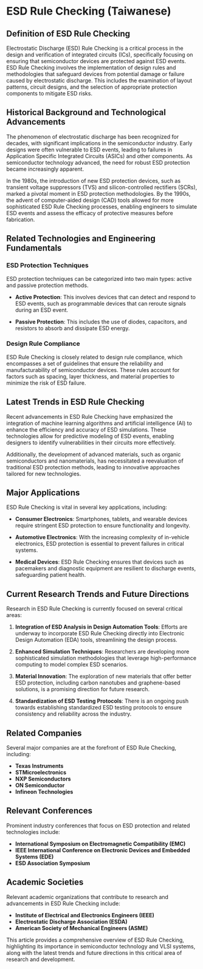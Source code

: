 # ESD Rule Checking (Taiwanese)

## Definition of ESD Rule Checking

Electrostatic Discharge (ESD) Rule Checking is a critical process in the design and verification of integrated circuits (ICs), specifically focusing on ensuring that semiconductor devices are protected against ESD events. ESD Rule Checking involves the implementation of design rules and methodologies that safeguard devices from potential damage or failure caused by electrostatic discharge. This includes the examination of layout patterns, circuit designs, and the selection of appropriate protection components to mitigate ESD risks.

## Historical Background and Technological Advancements

The phenomenon of electrostatic discharge has been recognized for decades, with significant implications in the semiconductor industry. Early designs were often vulnerable to ESD events, leading to failures in Application Specific Integrated Circuits (ASICs) and other components. As semiconductor technology advanced, the need for robust ESD protection became increasingly apparent.

In the 1980s, the introduction of new ESD protection devices, such as transient voltage suppressors (TVS) and silicon-controlled rectifiers (SCRs), marked a pivotal moment in ESD protection methodologies. By the 1990s, the advent of computer-aided design (CAD) tools allowed for more sophisticated ESD Rule Checking processes, enabling engineers to simulate ESD events and assess the efficacy of protective measures before fabrication.

## Related Technologies and Engineering Fundamentals

### ESD Protection Techniques

ESD protection techniques can be categorized into two main types: active and passive protection methods. 

- **Active Protection**: This involves devices that can detect and respond to ESD events, such as programmable devices that can reroute signals during an ESD event.
  
- **Passive Protection**: This includes the use of diodes, capacitors, and resistors to absorb and dissipate ESD energy.

### Design Rule Compliance

ESD Rule Checking is closely related to design rule compliance, which encompasses a set of guidelines that ensure the reliability and manufacturability of semiconductor devices. These rules account for factors such as spacing, layer thickness, and material properties to minimize the risk of ESD failure.

## Latest Trends in ESD Rule Checking

Recent advancements in ESD Rule Checking have emphasized the integration of machine learning algorithms and artificial intelligence (AI) to enhance the efficiency and accuracy of ESD simulations. These technologies allow for predictive modeling of ESD events, enabling designers to identify vulnerabilities in their circuits more effectively.

Additionally, the development of advanced materials, such as organic semiconductors and nanomaterials, has necessitated a reevaluation of traditional ESD protection methods, leading to innovative approaches tailored for new technologies.

## Major Applications

ESD Rule Checking is vital in several key applications, including:

- **Consumer Electronics**: Smartphones, tablets, and wearable devices require stringent ESD protection to ensure functionality and longevity.
  
- **Automotive Electronics**: With the increasing complexity of in-vehicle electronics, ESD protection is essential to prevent failures in critical systems.

- **Medical Devices**: ESD Rule Checking ensures that devices such as pacemakers and diagnostic equipment are resilient to discharge events, safeguarding patient health.

## Current Research Trends and Future Directions

Research in ESD Rule Checking is currently focused on several critical areas:

1. **Integration of ESD Analysis in Design Automation Tools**: Efforts are underway to incorporate ESD Rule Checking directly into Electronic Design Automation (EDA) tools, streamlining the design process.

2. **Enhanced Simulation Techniques**: Researchers are developing more sophisticated simulation methodologies that leverage high-performance computing to model complex ESD scenarios.

3. **Material Innovation**: The exploration of new materials that offer better ESD protection, including carbon nanotubes and graphene-based solutions, is a promising direction for future research.

4. **Standardization of ESD Testing Protocols**: There is an ongoing push towards establishing standardized ESD testing protocols to ensure consistency and reliability across the industry.

## Related Companies

Several major companies are at the forefront of ESD Rule Checking, including:

- **Texas Instruments**
- **STMicroelectronics**
- **NXP Semiconductors**
- **ON Semiconductor**
- **Infineon Technologies**

## Relevant Conferences

Prominent industry conferences that focus on ESD protection and related technologies include:

- **International Symposium on Electromagnetic Compatibility (EMC)**
- **IEEE International Conference on Electronic Devices and Embedded Systems (EDE)**
- **ESD Association Symposium**

## Academic Societies

Relevant academic organizations that contribute to research and advancements in ESD Rule Checking include:

- **Institute of Electrical and Electronics Engineers (IEEE)**
- **Electrostatic Discharge Association (ESDA)**
- **American Society of Mechanical Engineers (ASME)**

This article provides a comprehensive overview of ESD Rule Checking, highlighting its importance in semiconductor technology and VLSI systems, along with the latest trends and future directions in this critical area of research and development.